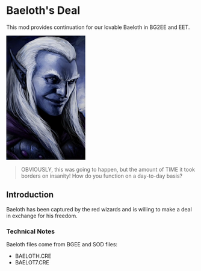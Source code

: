 # Baeloth's Deal

This mod provides continuation for our lovable Baeloth in BG2EE and EET.

![All right... but NOT because you TOLD me to.](baebg2/portraits/BAELOTHL.BMP)

> OBVIOUSLY, this was going to happen, but the amount of TIME it took borders on insanity! How do you function on a day-to-day basis?

## Introduction

Baeloth has been captured by the red wizards and is willing to make a deal in exchange for his freedom.


### Technical Notes

Baeloth files come from BGEE and SOD files:

- BAELOTH.CRE
- BAELOT7.CRE
